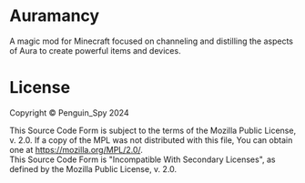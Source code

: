 # Auramancy
A magic mod for Minecraft focused on channeling and distilling the aspects of Aura to create powerful items and devices.

# License
Copyright © Penguin_Spy 2024

This Source Code Form is subject to the terms of the Mozilla Public
License, v. 2.0. If a copy of the MPL was not distributed with this
file, You can obtain one at https://mozilla.org/MPL/2.0/.  
This Source Code Form is "Incompatible With Secondary Licenses", as
defined by the Mozilla Public License, v. 2.0.
